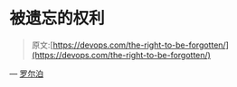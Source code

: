 # 被遗忘的权利

> 原文:[https://devops.com/the-right-to-be-forgotten/](https://devops.com/the-right-to-be-forgotten/)

— [罗尔泊](https://devops.com/author/breselman/)